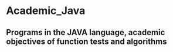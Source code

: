# Academic_Java


## Programs in the JAVA language, academic objectives of function tests and algorithms
